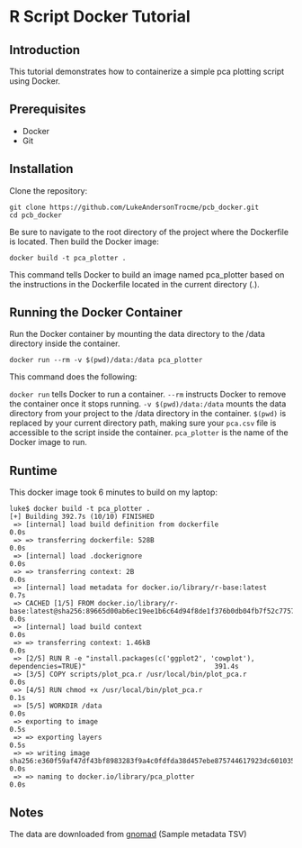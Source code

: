 # R Script Docker Tutorial

## Introduction

This tutorial demonstrates how to containerize a simple pca plotting script using Docker.

## Prerequisites

- Docker
- Git

## Installation

Clone the repository:

```
git clone https://github.com/LukeAndersonTrocme/pcb_docker.git
cd pcb_docker
```

Be sure to navigate to the root directory of the project where the Dockerfile is located. Then build the Docker image:
```
docker build -t pca_plotter .
```
This command tells Docker to build an image named pca_plotter based on the instructions in the Dockerfile located in the current directory (.).

## Running the Docker Container
Run the Docker container by mounting the data directory to the /data directory inside the container.
```
docker run --rm -v $(pwd)/data:/data pca_plotter
```
This command does the following:

`docker run` tells Docker to run a container.
`--rm` instructs Docker to remove the container once it stops running.
`-v $(pwd)/data:/data` mounts the data directory from your project to the /data directory in the container. 
`$(pwd)` is replaced by your current directory path, making sure your `pca.csv` file is accessible to the script inside the container.
`pca_plotter` is the name of the Docker image to run.

## Runtime
This docker image took 6 minutes to build on my laptop:
```
luke$ docker build -t pca_plotter .
[+] Building 392.7s (10/10) FINISHED                                                                                    
 => [internal] load build definition from dockerfile                                                               0.0s
 => => transferring dockerfile: 528B                                                                               0.0s
 => [internal] load .dockerignore                                                                                  0.0s
 => => transferring context: 2B                                                                                    0.0s
 => [internal] load metadata for docker.io/library/r-base:latest                                                   0.7s
 => CACHED [1/5] FROM docker.io/library/r-base:latest@sha256:89665d00ab6ec19ee1b6c64d94f8de1f376b0db04fb7f52c7757  0.0s
 => [internal] load build context                                                                                  0.0s
 => => transferring context: 1.46kB                                                                                0.0s
 => [2/5] RUN R -e "install.packages(c('ggplot2', 'cowplot'), dependencies=TRUE)"                                391.4s
 => [3/5] COPY scripts/plot_pca.r /usr/local/bin/plot_pca.r                                                        0.0s 
 => [4/5] RUN chmod +x /usr/local/bin/plot_pca.r                                                                   0.1s 
 => [5/5] WORKDIR /data                                                                                            0.0s 
 => exporting to image                                                                                             0.5s 
 => => exporting layers                                                                                            0.5s 
 => => writing image sha256:e360f59af47df43bf8983283f9a4c0fdfda38d457ebe875744617923dc601035                       0.0s 
 => => naming to docker.io/library/pca_plotter                                                                     0.0s
```

## Notes

The data are downloaded from [gnomad](https://gnomad.broadinstitute.org/downloads#v3-hgdp-1kg) (Sample metadata TSV)
